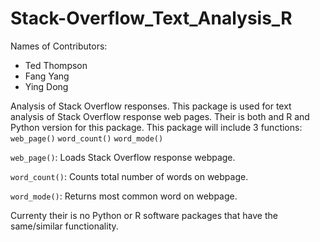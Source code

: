 # Stack-Overflow_Text_Analysis_R


Names of Contributors:

* Ted Thompson
* Fang Yang
* Ying Dong

Analysis of Stack Overflow responses. This package is used for text analysis of Stack Overflow response web pages. Their is both and R and Python version for this package. This package will include 3 functions: `web_page()` `word_count()` `word_mode()`

`web_page()`: Loads Stack Overflow response webpage.

`word_count()`: Counts total number of words on webpage.

`word_mode()`: Returns most common word on webpage.

Currenty their is no Python or R software packages that have the same/similar functionality.

